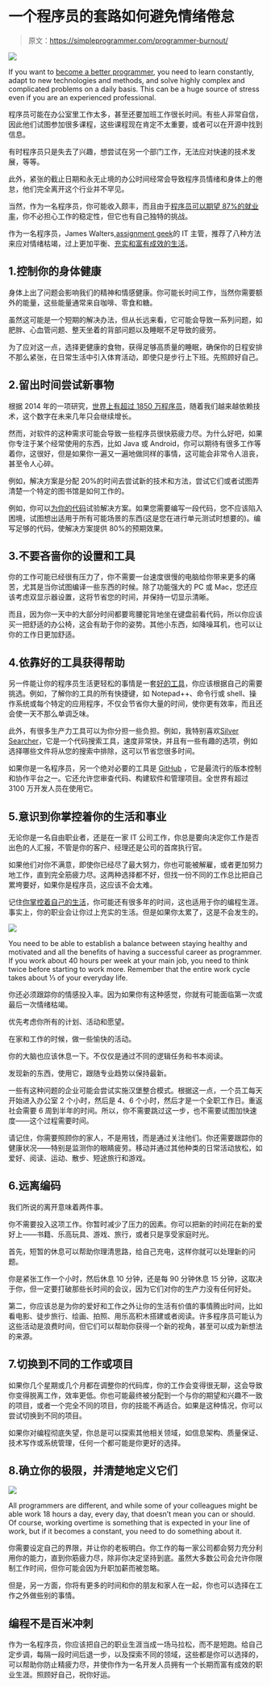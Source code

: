 # 一个程序员的套路如何避免情绪倦怠

> 原文：<https://simpleprogrammer.com/programmer-burnout/>

![](img/987d80851664664b29b11fd4a59be5a5.png)

If you want to [become a better programmer](https://simpleprogrammer.com/become-a-better-programmer/), you need to learn constantly, adapt to new technologies and methods, and solve highly complex and complicated problems on a daily basis. This can be a huge source of stress even if you are an experienced professional.

程序员可能在办公室里工作太多，甚至还要加班工作很长时间。有些人非常自信，因此他们试图参加很多课程，这些课程现在肯定不太重要，或者可以在开源中找到信息。

有时程序员只是失去了兴趣，想尝试在另一个部门工作，无法应对快速的技术发展，等等。

此外，紧张的截止日期和永无止境的办公时间经常会导致程序员情绪和身体上的倦怠，他们完全离开这个行业并不罕见。

当然，作为一名程序员，你可能收入颇丰，而且由于[程序员可以期望 87%的就业率](https://www.stackoverflowbusiness.com/blog/5-quick-stats-about-developers-and-what-they-mean)，你不必担心工作的稳定性，但它也有自己独特的挑战。

作为一名程序员，James Walters,[assignment geek](https://www.assignmentgeek.com.au/)的 IT 主管，推荐了八种方法来应对情绪枯竭，过上更加平衡、[充实和富有成效的生活](https://simpleprogrammer.com/productivity-for-busy-developers/)。

## 1.控制你的身体健康

身体上出了问题会影响我们的精神和情感健康。你可能长时间工作，当然你需要额外的能量，这些能量通常来自咖啡、零食和糖。

虽然这可能是一个短期的解决办法，但从长远来看，它可能会导致一系列问题，如肥胖、心血管问题、整天坐着的背部问题以及睡眠不足导致的疲劳。

为了应对这一点，选择更健康的食物，获得足够高质量的睡眠，确保你的日程安排不那么紧张，在日常生活中引入体育活动，即使只是步行上下班。先照顾好自己。

## 2.留出时间尝试新事物

根据 2014 年的一项研究，[世界上有超过 1850 万程序员](https://www.daxx.com/article/software-developer-statistics-2017-programmers)，随着我们越来越依赖技术，这个数字在未来几年只会继续增长。

然而，对软件的这种需求可能会导致一些程序员很快筋疲力尽。为什么好吧，如果你专注于某个经常使用的东西，比如 Java 或 Android，你可以期待有很多工作等着你，这很好，但是如果你一遍又一遍地做同样的事情，这可能会非常令人沮丧，甚至令人心碎。

例如，解决方案是分配 20%的时间去尝试新的技术和方法，尝试它们或者试图弄清楚一个特定的图书馆是如何工作的。

例如，你可以[为你的代码](https://simpleprogrammer.com/problems-in-code-development/)试验解决方案。如果您需要编写一段代码，您不应该陷入困境，试图想出适用于所有可能场景的东西(这是您在进行单元测试时想要的)。编写足够的代码，使解决方案提供 80%的预期效果。

## 3.不要吝啬你的设置和工具

你的工作可能已经很有压力了，你不需要一台速度很慢的电脑给你带来更多的痛苦，尤其是当你试图编译一些东西的时候。除了功能强大的 PC 或 Mac，您还应该考虑双显示器设置，这将节省您的时间，并保持一切显示清晰。

而且，因为你一天中的大部分时间都要弯腰驼背地坐在键盘前看代码，所以你应该买一把舒适的办公椅，这会有助于你的姿势。其他小东西，如降噪耳机，也可以让你的工作日更加舒适。

## 4.依靠好的工具获得帮助

另一件能让你的程序员生活更轻松的事情是一套[好的工具](https://clockify.me/blog/productivity/best-productivity-tools-programmers/)，你应该根据自己的需要挑选。例如，了解你的工具的所有快捷键，如 Notepad++、命令行或 shell、操作系统或每个特定的应用程序，不仅会节省你大量的时间，使你更有效率，而且还会使一天不那么单调乏味。

此外，有很多生产力工具可以为你分担一些负担。例如，我特别喜欢[Silver Searcher](https://geoff.greer.fm/ag/)，它是一个代码搜索工具，速度非常快，并且有一些有趣的选项，例如选择哪些文件将从您的搜索中排除，这可以节省您很多时间。

如果你是一名程序员，另一个绝对必要的工具是 [GitHub](https://www.youtube.com/watch?v=fFu-s8wzlIw) ，它是最流行的版本控制和协作平台之一。它还允许您审查代码、构建软件和管理项目。全世界有超过 3100 万开发人员在使用它。

## 5.意识到你掌控着你的生活和事业

无论你是一名自由职业者，还是在一家 IT 公司工作，你总是要向决定你工作是否出色的人汇报，不管是你的客户、经理还是公司的首席执行官。

如果他们对你不满意，即使你已经尽了最大努力，你也可能被解雇，或者更加努力地工作，直到完全筋疲力尽。这两种选择都不好，但找一份不同的工作总比把自己累垮要好，如果你是程序员，这应该不会太难。

记住[你掌控着自己的生活](https://www.youtube.com/channel/UCFxdcuY-S6yjZGq_2cjilHg)，你可能还有很多年的时间，这也适用于你的编程生涯。事实上，你的职业会让你过上充实的生活。但是如果你太累了，这是不会发生的。

![](img/5946deb2a9e93eb1131cbe662b8d1c32.png)

You need to be able to establish a balance between staying healthy and motivated and all the benefits of having a successful career as programmer. If you work about 40 hours per week at your main job, you need to think twice before starting to work more. Remember that the entire work cycle takes about ⅓ of your everyday life.

你还必须跟踪你的情感投入率。因为如果你有这种感觉，你就有可能面临第一次或最后一次情绪枯竭。

优先考虑你所有的计划、活动和愿望。

在家和工作的时候，做一些愉快的活动。

你的大脑也应该休息一下。不仅仅是通过不同的逻辑任务和书本阅读。

发现新的东西，使用它，跟随专业趋势以保持最新。

一些有这种问题的企业可能会尝试实施汉堡整合模式。根据这一点，一个员工每天开始进入办公室 2 个小时，然后是 4、6 个小时，然后才是一个全职工作日。重返社会需要 6 周到半年的时间。所以，你不需要跳过这一步，也不需要试图加快速度——这个过程需要时间。

请记住，你需要照顾你的家人，不是用钱，而是通过关注他们。你还需要跟踪你的健康状况——特别是监测你的眼睛疲劳。移动并通过其他种类的日常活动放松，如爱好、阅读、运动、散步、短途旅行和游戏。

## 6.远离编码

我们所说的离开意味着两件事。

你不需要投入这项工作。你暂时减少了压力的因素。你可以把新的时间花在新的爱好上——书籍、乐高玩具、游戏、旅行，或者只是享受家庭时光。

首先，短暂的休息可以帮助你理清思路，给自己充电，这样你就可以处理新的问题。

你是紧张工作一个小时，然后休息 10 分钟，还是每 90 分钟休息 15 分钟，这取决于你，但一定要打破那些长时间的会议，因为它们对你的生产力没有任何好处。

第二，你应该总是为你的爱好和工作之外让你的生活有价值的事情腾出时间，比如看电影、徒步旅行、绘画、拍照、用乐高积木搭建或者阅读。许多程序员可能认为这些活动是浪费时间，但它们可以帮助你获得一个新的视角，甚至可以成为新想法的来源。

## 7.切换到不同的工作或项目

如果你几个星期或几个月都在调整你的代码库，你的工作会变得很无聊，这会导致你变得脱离工作，效率更低。你也可能最终被分配到一个与你的期望和兴趣不一致的项目，或者一个完全不同的项目，你的技能不再适合。如果是这种情况，你可以尝试切换到不同的项目。

如果你对编程彻底失望，你总是可以探索其他相关领域，如信息架构、质量保证、技术写作或系统管理，任何一个都可能是你更好的选择。

## 8.确立你的极限，并清楚地定义它们

![](img/b47e5bf92b7154f312b45ecddbf9457b.png)

All programmers are different, and while some of your colleagues might be able work 18 hours a day, every day, that doesn’t mean you can or should. Of course, working overtime is something that is expected in your line of work, but if it becomes a constant, you need to do something about it.

你需要设定自己的界限，并让你的老板明白。你工作的每一家公司都会努力充分利用你的能力，直到你筋疲力尽，除非你决定坚持到底。虽然大多数公司会允许你限制工作时间，但你可能会因为升职加薪而被忽略。

但是，另一方面，你将有更多的时间和你的朋友和家人在一起，你也可以选择在工作之外做些别的事情。

## 编程不是百米冲刺

作为一名程序员，你应该把自己的职业生涯当成一场马拉松，而不是短跑。给自己定步调，每隔一段时间后退一步，以及探索不同的领域，这些都是你可以选择的，可以帮助你防止精疲力尽，并使你作为一名开发人员拥有一个长期而富有成效的职业生涯。照顾好自己，祝你好运。